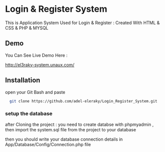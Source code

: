 # 
# Login & Register System
This is Application System Used for Login & Register 
: Created With HTML & CSS & PHP & MYSQL


## Demo

You Can See Live Demo Here :

http://el3raky-system.unaux.com/


## Installation
open your Git Bash and paste



```bash
  git clone https://github.com/adel-eleraky/Login_Register_System.git
```
     
### setup the database

after Cloning the project : you need to create databse with phpmyadmin , then import the system.sql file from the project to your database

then you should write your database connection details in App/Database/Config/Connection.php  file
